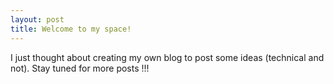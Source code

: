 ```yaml
---
layout: post
title: Welcome to my space!
---
```


I just thought about creating my own blog to post some ideas (technical and not). Stay tuned for more posts !!!
